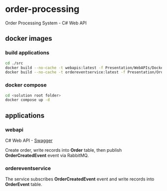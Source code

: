 # order-processing
Order Processing System - C# Web API

## docker images

### build applications
```bash
cd ./src
docker build --no-cache -t webapis:latest -f Presentation/WebAPIs/Dockerfile .
docker build --no-cache -t ordereventservice:latest -f Presentation/OrderEventService/Dockerfile .
```

### docker compose
```bash
cd <solution root folder>
docker compose up -d
```

## applications
### webapi
C# Web API - [Swagger](http://127.0.0.1:5032/swagger/index.html)

Create order, write records into **Order** table, then publish **OrderCreatedEvent** event via RabbitMQ.

### ordereventservice
The service subscribes **OrderCreatedEvent** event and write records into **OrderEvent** table.
